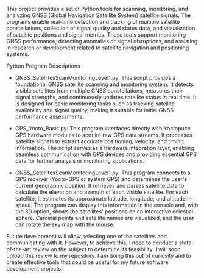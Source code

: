 This project provides a set of Python tools for scanning, monitoring, and analyzing GNSS (Global Navigation Satellite System) satellite signals. The programs enable real-time detection and tracking of multiple satellite constellations, collection of signal quality and status data, and visualization of satellite positions and signal metrics. These tools support monitoring GNSS performance, detecting anomalies or signal disruptions, and assisting in research or development related to satellite navigation and positioning systems.

Python Program Descriptions

- GNSS_SatellitesScanMonitoringLevel1.py: This script provides a foundational GNSS satellite scanning and monitoring system. It detects visible satellites from multiple GNSS constellations, measures their signal strengths, and continuously updates satellite status in real time. It is designed for basic monitoring tasks such as tracking satellite availability and signal quality, making it suitable for initial GNSS performance assessments.

- GPS_Yocto_Basis.py: This program interfaces directly with Yoctopuce GPS hardware modules to acquire raw GPS data streams. It processes satellite signals to extract accurate positioning, velocity, and timing information. The script serves as a hardware integration layer, enabling seamless communication with GPS devices and providing essential GPS data for further analysis or monitoring applications.

- GNSS_SatellitesScanMonitoringLevel1.py: This program connects to a GPS receiver (Yocto-GPS or system GPS) and determines the user's current geographic position. It retrieves and parses satellite data to calculate the elevation and azimuth of each visible satellite. For each satellite, it estimates its approximate latitude, longitude, and altitude in space. The program can display this information in the console and, with the 3D option, shows the satellites' positions on an interactive celestial sphere. Cardinal points and satellite names are visualized, and the user can rotate the sky map with the mouse.

Future development will allow selecting one of the satellites and communicating with it. However, to achieve this, I need to conduct a state-of-the-art review on the subject to determine its feasibility. I will soon upload this review to my repository. I am doing this out of curiosity and to create effective tools that could be useful for my future software development projects.

